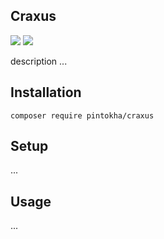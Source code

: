 ## Craxus

![](https://img.shields.io/packagist/l/pintokha/craxus?style=flat-square)
![](https://img.shields.io/packagist/dm/pintokha/craxus?style=flat-square)

description ...

## Installation
```
composer require pintokha/craxus
```
## Setup
...
## Usage
...
